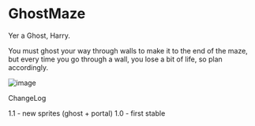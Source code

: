 # GhostMaze

Yer a Ghost, Harry.

You must ghost your way through walls to make it to the end of the maze, but every time you go through a wall, you lose a bit of life, so plan accordingly.

![image](https://github.com/user-attachments/assets/9799f02c-29b5-42a7-9b3b-eea40af75b4a)


ChangeLog

1.1 - new sprites (ghost + portal)
1.0 - first stable
